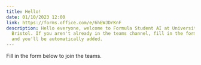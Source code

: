 ```yaml
---
title: Hello!
date: 01/10/2023 12:00
link: https://forms.office.com/e/6hEWJDrKnF
description: Hello everyone, welcome to Formula Student AI at University of
  Bristol. If you aren't already in the teams channel, fill in the form below
  and you'll be automatically added.
---
```

Fill in the form below to join the teams.
